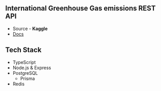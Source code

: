 ## International Greenhouse Gas emissions REST API

- Source - **Kaggle**
- [Docs](https://documenter.getpostman.com/view/9992993/U16kr53z)

## Tech Stack

- TypeScript
- Node.js & Express
- PostgreSQL
  - Prisma
- Redis
